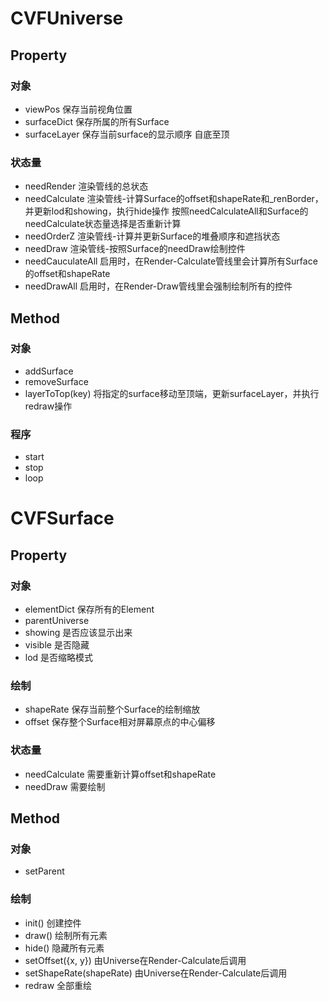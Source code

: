 # CVFUniverse
## Property
### 对象
-  viewPos
保存当前视角位置
-  surfaceDict
保存所属的所有Surface
-  surfaceLayer
保存当前surface的显示顺序 自底至顶
### 状态量
-  needRender
渲染管线的总状态
-  needCalculate
渲染管线-计算Surface的offset和shapeRate和_renBorder，并更新lod和showing，执行hide操作
按照needCalculateAll和Surface的needCalculate状态量选择是否重新计算
-  needOrderZ
渲染管线-计算并更新Surface的堆叠顺序和遮挡状态
-  needDraw
渲染管线-按照Surface的needDraw绘制控件
-  needCauculateAll
启用时，在Render-Calculate管线里会计算所有Surface的offset和shapeRate
-  needDrawAll
启用时，在Render-Draw管线里会强制绘制所有的控件
## Method
### 对象
-  addSurface
-  removeSurface
-  layerToTop(key)
将指定的surface移动至顶端，更新surfaceLayer，并执行redraw操作
### 程序
-  start
-  stop
-  loop


# CVFSurface
## Property
### 对象
-  elementDict
保存所有的Element
-  parentUniverse
-  showing
是否应该显示出来
-  visible
是否隐藏
-  lod
是否缩略模式
### 绘制
-  shapeRate
保存当前整个Surface的绘制缩放
-  offset
保存整个Surface相对屏幕原点的中心偏移
### 状态量
-  needCalculate
需要重新计算offset和shapeRate
-  needDraw
需要绘制
## Method
### 对象
-  setParent
### 绘制
-  init()
创建控件
-  draw()
绘制所有元素
-  hide()
隐藏所有元素
-  setOffset({x, y})
由Universe在Render-Calculate后调用
-  setShapeRate(shapeRate)
由Universe在Render-Calculate后调用
-  redraw
全部重绘